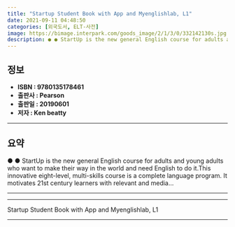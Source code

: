 ```yaml
---
title: "Startup Student Book with App and Myenglishlab, L1"
date: 2021-09-11 04:48:50
categories: [외국도서, ELT-사전]
image: https://bimage.interpark.com/goods_image/2/1/3/0/332142130s.jpg
description: ● ● StartUp is the new general English course for adults and young adults who want to make their way in the world and need English to do it.This innovative ei
---
```


## **정보**

- **ISBN : 9780135178461**
- **출판사 : Pearson**
- **출판일 : 20190601**
- **저자 : Ken beatty**

------



## **요약**

●  ●  StartUp is the new general English course for adults and young adults who want to make their way in the world and need English to do it.This innovative eight-level, multi-skills course is a complete language program. It motivates 21st century learners with relevant and media... 

------



------


Startup Student Book with App and Myenglishlab, L1 

------


